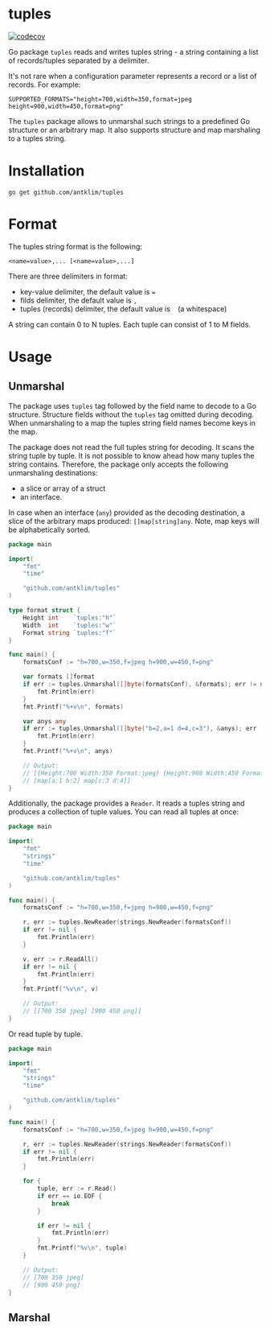 # tuples

[![codecov](https://codecov.io/gh/antklim/tuples/branch/main/graph/badge.svg?token=8RHXR5OABD)](https://codecov.io/gh/antklim/tuples)

Go package `tuples` reads and writes tuples string - a string containing a list of records/tuples separated by a delimiter.

It's not rare when a configuration parameter represents a record or a list of records. For example:
```
SUPPORTED_FORMATS="height=700,width=350,format=jpeg height=900,width=450,format=png"
```

The `tuples` package allows to unmarshal such strings to a predefined Go structure or an arbitrary map. It also supports structure and map marshaling to a tuples string.

# Installation
`go get github.com/antklim/tuples`

# Format
The tuples string format is the following:
```
<name=value>,... [<name=value>,...]
```

There are three delimiters in format:
* key-value delimiter, the default value is `=`
* filds delimiter, the default value is `,`
* tuples (records) delimiter, the default value is ` ` (a whitespace)

A string can contain 0 to N tuples. Each tuple can consist of 1 to M fields.

# Usage

## Unmarshal

The package uses `tuples` tag followed by the field name to decode to a Go structure. Structure fields without the `tuples` tag omitted during decoding.  
When unmarshaling to a map the tuples string field names become keys in the map. 

The package does not read the full tuples string for decoding. It scans the string tuple by tuple. It is not possible to know ahead how many tuples the string contains. Therefore, the package only accepts the following unmarshaling destinations:
* a slice or array of a struct
* an interface.

In case when an interface (`any`) provided as the decoding destination, a slice of the arbitrary maps produced: `[]map[string]any`. Note, map keys will be alphabetically sorted.

```go
package main

import(
	"fmt"
	"time"

	"github.com/antklim/tuples"
)

type format struct {
	Height int    `tuples:"h"`
	Width  int    `tuples:"w"`
	Format string `tuples:"f"`
}

func main() {
	formatsConf := "h=700,w=350,f=jpeg h=900,w=450,f=png"

	var formats []format
	if err := tuples.Unmarshal([]byte(formatsConf), &formats); err != nil {
		fmt.Println(err)
	}
	fmt.Printf("%+v\n", formats)

	var anys any
	if err := tuples.Unmarshal([]byte("b=2,a=1 d=4,c=3"), &anys); err != nil {
		fmt.Println(err)
	}
	fmt.Printf("%+v\n", anys)

	// Output:
	// [{Height:700 Width:350 Format:jpeg} {Height:900 Width:450 Format:png}]
	// [map[a:1 b:2] map[c:3 d:4]]
}
```

Additionally, the package provides a `Reader`. It reads a tuples string and produces a collection of tuple values. You can read all tuples at once:

```go
package main

import(
	"fmt"
	"strings"
	"time"

	"github.com/antklim/tuples"
)

func main() {
	formatsConf := "h=700,w=350,f=jpeg h=900,w=450,f=png"

	r, err := tuples.NewReader(strings.NewReader(formatsConf))
	if err != nil {
		fmt.Println(err)
	}

	v, err := r.ReadAll()
	if err != nil {
		fmt.Println(err)
	}
	fmt.Printf("%v\n", v)

	// Output:
	// [[700 350 jpeg] [900 450 png]]
}
```

Or read tuple by tuple.

```go
package main

import(
	"fmt"
	"strings"
	"time"

	"github.com/antklim/tuples"
)

func main() {
	formatsConf := "h=700,w=350,f=jpeg h=900,w=450,f=png"

	r, err := tuples.NewReader(strings.NewReader(formatsConf))
	if err != nil {
		fmt.Println(err)
	}

	for {
		tuple, err := r.Read()
		if err == io.EOF {
			break
		}

		if err != nil {
			fmt.Println(err)
		}
		fmt.Printf("%v\n", tuple)
	}

	// Output:
	// [700 350 jpeg]
 	// [900 450 png]
}
```

## Marshal
